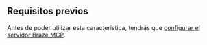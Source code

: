 ## Requisitos previos

Antes de poder utilizar esta característica, tendrás que [configurar el servidor Braze MCP]({{site.baseurl}}/developer_guide/mcp_server/setup).